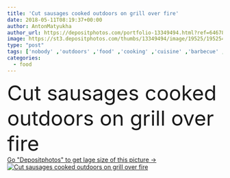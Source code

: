 ```yaml
---
title: 'Cut sausages cooked outdoors on grill over fire'
date: 2018-05-11T08:19:37+00:00
author: AntonMatyukha
author_url: https://depositphotos.com/portfolio-13349494.html?ref=64678756
image: https://st3.depositphotos.com/thumbs/13349494/image/19525/195254236/api_thumb_450.jpg?forcejpeg=true
type: "post"
tags: ['nobody' ,'outdoors' ,'food' ,'cooking' ,'cuisine' ,'barbecue' ,'tasty' ,'delicious' ,'meal' ,'dinner' ,'cook' ,'hot' ,'fire' ,'american' ,'picnic' ,'grilled' ,'cooked' ,'dining' ,'daylight' ,'coal' ,'grill' ,'barbeque' ,'bbq' ,'sausages' ]
categories: 
  - food
---
```

<div aling="center">
            <font size="60"> Cut sausages cooked outdoors on grill over fire</font>   
</div>
<div>
    <a href='https://st3.depositphotos.com/thumbs/13349494/image/19525/195254236/api_thumb_450.jpg?forcejpeg=true?ref=64678756' target=_blank > Go "Depositphotos" to get lage size of this picture ->
        <img href='https://st3.depositphotos.com/thumbs/13349494/image/19525/195254236/api_thumb_450.jpg?forcejpeg=true?ref=64678756' src='https://st3.depositphotos.com/13349494/19525/i/950/depositphotos_195254236-stock-photo-cut-sausages-cooked-outdoors-grill.jpg?forcejpeg=true' alt='Cut sausages cooked outdoors on grill over fire' >
    </a>
</div>
